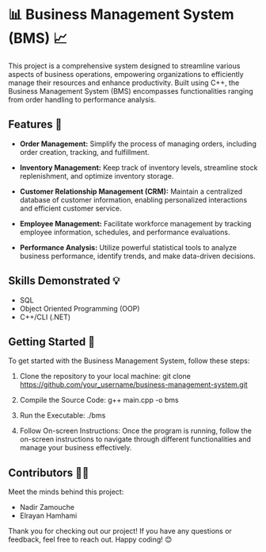 # 📊 Business Management System (BMS) 📈

This project is a comprehensive system designed to streamline various aspects of business operations, empowering organizations to efficiently manage their resources and enhance productivity. Built using C++, the Business Management System (BMS) encompasses functionalities ranging from order handling to performance analysis.

## Features 💼

- **Order Management:** Simplify the process of managing orders, including order creation, tracking, and fulfillment.

- **Inventory Management:** Keep track of inventory levels, streamline stock replenishment, and optimize inventory storage.

- **Customer Relationship Management (CRM):** Maintain a centralized database of customer information, enabling personalized interactions and efficient customer service.

- **Employee Management:** Facilitate workforce management by tracking employee information, schedules, and performance evaluations.

- **Performance Analysis:** Utilize powerful statistical tools to analyze business performance, identify trends, and make data-driven decisions.

## Skills Demonstrated 💡

- SQL
- Object Oriented Programming (OOP)
- C++/CLI (.NET)

## Getting Started 🚀

To get started with the Business Management System, follow these steps:

1. Clone the repository to your local machine:
git clone https://github.com/your_username/business-management-system.git

3. Compile the Source Code:
g++ main.cpp -o bms

4. Run the Executable:
./bms

5. Follow On-screen Instructions:
Once the program is running, follow the on-screen instructions to navigate through different functionalities and manage your business effectively.

## Contributors 🧑‍💻
Meet the minds behind this project:
- Nadir Zamouche
- Elrayan Hamhami

Thank you for checking out our project! If you have any questions or feedback, feel free to reach out. Happy coding! 😊

